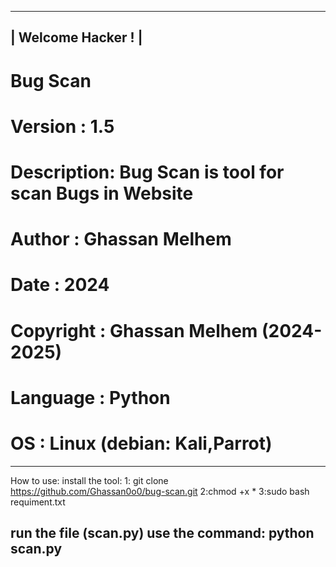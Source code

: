 ---------------------
|  Welcome Hacker ! |
---------------------
# Bug Scan
# Version    : 1.5
# Description: Bug Scan is tool for scan Bugs in Website
# Author     : Ghassan Melhem
# Date       : 2024
# Copyright  : Ghassan Melhem (2024-2025)
# Language   : Python
# OS         : Linux (debian: Kali,Parrot)
---------------------------------------------
How to use:
install the tool:
1: git clone https://github.com/Ghassan0o0/bug-scan.git 
2:chmod +x *
3:sudo bash requiment.txt

run the file (scan.py)
use the command:
python scan.py
---------------------------------------------
